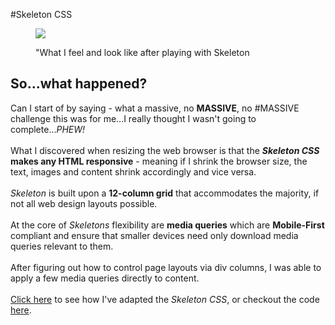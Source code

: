 #Skeleton CSS

<figure>
  <img src="http://iconbug.com/data/5b/512/ca6b4131b00fc172b9095dedc6c6a3ec.png"><br>
  <figcaption>
    <p>"What I feel and look like after playing with Skeleton</p>
  </figcaption>
</figure>

## So...what happened?
Can I start of by saying - what a massive, no **MASSIVE**, no 
#MASSIVE
challenge this was for me...I really thought I wasn't going to complete...*PHEW!*<br>
<br>
What I discovered when resizing the web browser is that the ***Skeleton CSS* makes any HTML responsive** - meaning if I shrink the browser size, the text, images and content shrink accordingly and vice versa.<br>
<br>
*Skeleton* is built upon a **12-column grid** that accommodates the majority, if not all web design layouts possible.<br>
<br>
At the core of *Skeletons* flexibility are **media queries** which are **Mobile-First** compliant and ensure that smaller devices need only download media queries relevant to them.<br>
<br>
After figuring out how to control page layouts via div columns, I was able to apply a few media queries directly to content.<br>
<br>
[Click here](http://joseph-code-eda.github.io) to see how I've adapted the *Skeleton CSS*, or checkout the code [here](https://github.com/joseph-code-EDA/joseph-code-EDA.github.io/blob/master/styles/main.css).